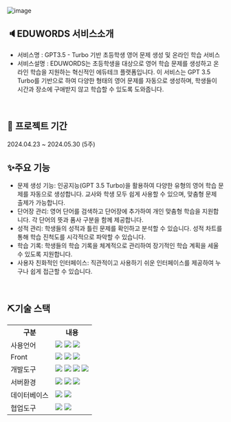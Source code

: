 ![image](https://github.com/subhun/react/assets/158446938/cbfa664f-1e74-4b4c-8761-0da907c360b8)


## 🔈EDUWORDS 서비스소개
- 서비스명 : GPT3.5 - Turbo 기반 초등학생 영어 문제 생성 및 온라인 학습 서비스
- 서비스설명 : EDUWORDS는 초등학생을 대상으로 영어 학습 문제를 생성하고 온라인 학습을 지원하는 혁신적인 에듀테크 플랫폼입니다. 이 서비스는 GPT 3.5 Turbo를 기반으로 하여 다양한 형태의 영어 문제를 자동으로 생성하며, 학생들이 시간과 장소에 구애받지 않고 학습할 수 있도록 도와줍니다.
<br>


## 📆 프로젝트 기간
2024.04.23 ~ 2024.05.30 (5주)
<br>


## ✨주요 기능
- 문제 생성 기능: 인공지능(GPT 3.5 Turbo)을 활용하여 다양한 유형의 영어 학습 문제를 자동으로 생성합니다. 교사와 학생 모두 쉽게 사용할 수 있으며, 맞춤형 문제 출제가 가능합니다.
- 단어장 관리: 영어 단어를 검색하고 단어장에 추가하여 개인 맞춤형 학습을 지원합니다. 각 단어의 뜻과 품사 구분을 함께 제공합니다.
- 성적 관리: 학생들의 성적과 틀린 문제를 확인하고 분석할 수 있습니다. 성적 차트를 통해 학습 진척도를 시각적으로 파악할 수 있습니다.
- 학습 기록: 학생들의 학습 기록을 체계적으로 관리하여 장기적인 학습 계획을 세울 수 있도록 지원합니다.
- 사용자 친화적인 인터페이스: 직관적이고 사용하기 쉬운 인터페이스를 제공하여 누구나 쉽게 접근할 수 있습니다.
<br>

## ⛏️기술 스택
<table>
    <tr>
        <th>구분</th>
        <th>내용</th>
    </tr>
    <tr>
        <td>사용언어</td>
        <td>
          <img src="https://img.shields.io/badge/Python-3776AB?style=for-the-badge&logo=python&logoColor=white">
            <img src="https://img.shields.io/badge/Java-007396?style=for-the-badge&logo=java&logoColor=white"/>
            <img src="https://img.shields.io/badge/JavaScript-F7DF1E?style=for-the-badge&logo=JavaScript&logoColor=white"/>
        </td>
    </tr>
    <tr>
        <td>Front</td>
        <td>
            <img src="https://img.shields.io/badge/HTML5-E34F26?style=for-the-badge&logo=HTML5&logoColor=white"/>
            <img src="https://img.shields.io/badge/CSS3-1572B6?style=for-the-badge&logo=CSS3&logoColor=white"/>
            <img src="https://img.shields.io/badge/React-20232A?style=for-the-badge&logo=react&logoColor=61DAFB"/>
        </td>
    </tr>
    <tr>
        <td>개발도구</td>
        <td>
            <img src="https://img.shields.io/badge/Eclipse-2C2255?style=for-the-badge&logo=Eclipse&logoColor=white"/>
            <img src="https://img.shields.io/badge/RaskpberryPi-A22846?style=for-the-badge&logo=RaskpberryPi&logoColor=white"/>
            <img src="https://img.shields.io/badge/Arduino-00979D?style=for-the-badge&logo=Arduino&logoColor=white"/>
            <img src="https://img.shields.io/badge/VSCode-007ACC?style=for-the-badge&logo=VisualStudioCode&logoColor=white"/>
        </td>
    </tr>
    <tr>
        <td>서버환경</td>
        <td>
            <img src="https://img.shields.io/badge/Flask-000000?style=for-the-badge&logo=flask&logoColor=white"/>
          <img src="https://img.shields.io/badge/Amazon_AWS-232F3E?style=for-the-badge&logo=amazon-aws&logoColor=white">
          <img src="	https://img.shields.io/badge/Spring-6DB33F?style=for-the-badge&logo=spring&logoColor=white">
        </td>
    </tr>
    <tr>
        <td>데이터베이스</td>
        <td>
            <img src="https://img.shields.io/badge/PostgreSQL-316192?style=for-the-badge&logo=postgresql&logoColor=white"/>
            <img src="https://img.shields.io/badge/Oracle 11g-F80000?style=for-the-badge&logo=Oracle&logoColor=white"/>
        </td>
    </tr>
    <tr>
        <td>협업도구</td>
        <td>
            <img src="https://img.shields.io/badge/Git-F05032?style=for-the-badge&logo=Git&logoColor=white"/>
            <img src="https://img.shields.io/badge/GitHub-181717?style=for-the-badge&logo=GitHub&logoColor=white"/>
        </td>
    </tr>
</table>
